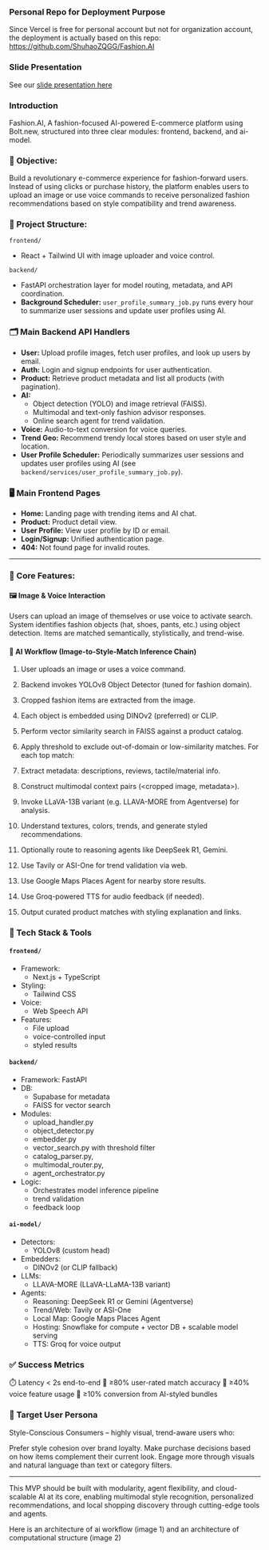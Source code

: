 ### Personal Repo for Deployment Purpose
Since Vercel is free for personal account but not for organization account, the deployment is actually based on this repo:
https://github.com/ShuhaoZQGG/Fashion.AI

### Slide Presentation
See our [slide presentation here](./assets/Raise%20Your%20Hackathon%20Team%20Jroq-Prosus.pdf) 

### Introduction
Fashion.AI, A fashion-focused AI-powered E-commerce platform using Bolt.new, structured into three clear modules: frontend, backend, and ai-model.

### 🎯 Objective:
Build a revolutionary e-commerce experience for fashion-forward users. Instead of using clicks or purchase history, the platform enables users to upload an image or use voice commands to receive personalized fashion recommendations based on style compatibility and trend awareness.

### 📁 Project Structure:
`frontend/` 
- React + Tailwind UI with image uploader and voice control.

`backend/`
- FastAPI orchestration layer for model routing, metadata, and API coordination.
- **Background Scheduler:** `user_profile_summary_job.py` runs every hour to summarize user sessions and update user profiles using AI.

### 🗂️ Main Backend API Handlers

- **User:** Upload profile images, fetch user profiles, and look up users by email.
- **Auth:** Login and signup endpoints for user authentication.
- **Product:** Retrieve product metadata and list all products (with pagination).
- **AI:**
  - Object detection (YOLO) and image retrieval (FAISS).
  - Multimodal and text-only fashion advisor responses.
  - Online search agent for trend validation.
- **Voice:** Audio-to-text conversion for voice queries.
- **Trend Geo:** Recommend trendy local stores based on user style and location.
- **User Profile Scheduler:** Periodically summarizes user sessions and updates user profiles using AI (see `backend/services/user_profile_summary_job.py`).

### 🖥️ Main Frontend Pages

- **Home:** Landing page with trending items and AI chat.
- **Product:** Product detail view.
- **User Profile:** View user profile by ID or email.
- **Login/Signup:** Unified authentication page.
- **404:** Not found page for invalid routes.

---

### 🧠 Core Features: 
#### 🖼️ Image & Voice Interaction
Users can upload an image of themselves or use voice to activate search.
System identifies fashion objects (hat, shoes, pants, etc.) using object detection.
Items are matched semantically, stylistically, and trend-wise.
#### 🤖 AI Workflow (Image-to-Style-Match Inference Chain)

1. User uploads an image or uses a voice command.

2. Backend invokes YOLOv8 Object Detector (tuned for fashion domain).

3. Cropped fashion items are extracted from the image.

4. Each object is embedded using DINOv2 (preferred) or CLIP.

5. Perform vector similarity search in FAISS against a product catalog.

6. Apply threshold to exclude out-of-domain or low-similarity matches.
For each top match:

7. Extract metadata: descriptions, reviews, tactile/material info.

8. Construct multimodal context pairs (<cropped image, metadata>).

9. Invoke LLaVA-13B variant (e.g. LLAVA-MORE from Agentverse) for analysis.

10. Understand textures, colors, trends, and generate styled recommendations.

11. Optionally route to reasoning agents like DeepSeek R1, Gemini.

12. Use Tavily or ASI-One for trend validation via web.

13. Use Google Maps Places Agent for nearby store results.

14. Use Groq-powered TTS for audio feedback (if needed).

15. Output curated product matches with styling explanation and links.

### 🔗 Tech Stack & Tools 
#### `frontend/`
- Framework: 
  - Next.js + TypeScript
- Styling:
  - Tailwind CSS
- Voice:
  - Web Speech API
- Features:
  - File upload
  - voice-controlled input
  - styled results

#### `backend/`
- Framework: FastAPI
- DB:
  - Supabase for metadata
  - FAISS for vector search
- Modules:
  - upload_handler.py
  - object_detector.py
  - embedder.py
  - vector_search.py with threshold filter
  - catalog_parser.py,
  - multimodal_router.py,
  - agent_orchestrator.py
- Logic:
  - Orchestrates model inference pipeline
  - trend validation
  - feedback loop

#### `ai-model/`
- Detectors:
  - YOLOv8 (custom head)
- Embedders:
  - DINOv2 (or CLIP fallback)
- LLMs:
  - LLAVA-MORE (LLaVA-LLaMA-13B variant)
- Agents:
  - Reasoning: DeepSeek R1 or Gemini (Agentverse)
  - Trend/Web: Tavily or ASI-One
  - Local Map: Google Maps Places Agent
  - Hosting: Snowflake for compute + vector DB + scalable model serving
  - TTS: Groq for voice output


### ✅ Success Metrics
⏱️ Latency < 2s end-to-end
🧠 ≥80% user-rated match accuracy
🔁 ≥40% voice feature usage
🛒 ≥10% conversion from AI-styled bundles

### 🧍 Target User Persona
Style-Conscious Consumers – highly visual, trend-aware users who:

Prefer style cohesion over brand loyalty.
Make purchase decisions based on how items complement their current look.
Engage more through visuals and natural language than text or category filters.

---

This MVP should be built with modularity, agent flexibility, and cloud-scalable AI at its core, enabling multimodal style recognition, personalized recommendations, and local shopping discovery through cutting-edge tools and agents.

Here is an architecture of ai workflow (image 1) and an architecture of computational structure (image 2)
